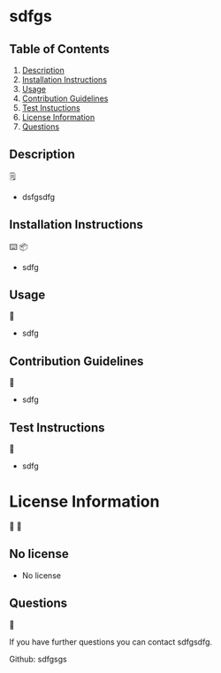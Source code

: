# sdfgs

## Table of Contents
1. [Description](#description)
2. [Installation Instructions](#installation-instructions)
3. [Usage](#usage)
4. [Contribution Guidelines](#contribution-guidelines)
5. [Test Instuctions](#test-instructions)
6. [License Information](#license-information)
7. [Questions](#questions)


## Description
:spiral_notepad:

* dsfgsdfg

## Installation Instructions

:keyboard:
:package:
* sdfg

## Usage
:battery:

* sdfg

## Contribution Guidelines
:link:

* sdfg

## Test Instructions
:open_book:

* sdfg

# License Information
:memo:
:pencil:

## No license

* No license

## Questions
:e-mail:

If you have further questions you can contact sdfgsdfg.

Github: sdfgsgs
